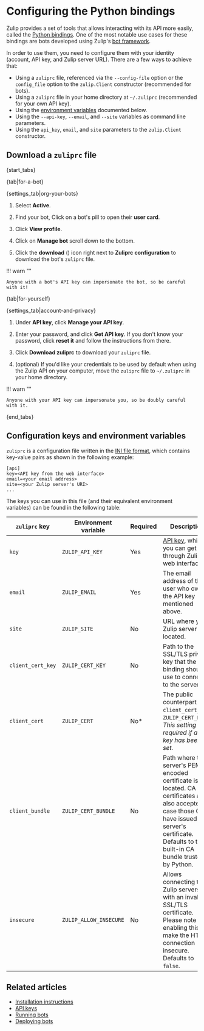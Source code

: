 # Configuring the Python bindings

Zulip provides a set of tools that allows interacting with its API more
easily, called the [Python bindings](https://pypi.python.org/pypi/zulip/).
One of the most notable use cases for these bindings are bots developed
using Zulip's [bot framework](/api/writing-bots).

In order to use them, you need to configure them with your identity
(account, API key, and Zulip server URL). There are a few ways to
achieve that:

- Using a `zuliprc` file, referenced via the `--config-file` option or
  the `config_file` option to the `zulip.Client` constructor
  (recommended for bots).
- Using a `zuliprc` file in your home directory at `~/.zuliprc`
  (recommended for your own API key).
- Using the [environment
  variables](https://en.wikipedia.org/wiki/Environment_variable)
  documented below.
- Using the `--api-key`, `--email`, and `--site` variables as command
  line parameters.
- Using the `api_key`, `email`, and `site` parameters to the
  `zulip.Client` constructor.

## Download a `zuliprc` file

{start_tabs}

{tab|for-a-bot}

{settings_tab|org-your-bots}

1. Select **Active**.

1. Find your bot, Click on a bot's pill to open their **user card**.

1. Click **View profile**.

1. Click on **Manage bot** scroll down to the bottom.

1. Click the **download** (<i class="fa fa-download"></i>) icon right next to **Zuliprc configuration** to download the bot's `zuliprc` file.

!!! warn ""

    Anyone with a bot's API key can impersonate the bot, so be careful with it!

{tab|for-yourself}

{settings_tab|account-and-privacy}

1. Under **API key**, click **Manage your API key**.

1. Enter your password, and click **Get API key**. If you don't know your
   password, click **reset it** and follow the
   instructions from there.

1. Click **Download zuliprc** to download your `zuliprc` file.

1. (optional) If you'd like your credentials to be used by default
   when using the Zulip API on your computer, move the `zuliprc` file
   to `~/.zuliprc` in your home directory.

!!! warn ""

    Anyone with your API key can impersonate you, so be doubly careful with it.

{end_tabs}

## Configuration keys and environment variables

`zuliprc` is a configuration file written in the
[INI file format](https://en.wikipedia.org/wiki/INI_file),
which contains key-value pairs as shown in the following example:

```
[api]
key=<API key from the web interface>
email=<your email address>
site=<your Zulip server's URI>
...
```

The keys you can use in this file (and their equivalent environment variables)
can be found in the following table:

<table class="table">
    <thead>
        <tr>
            <th><code>zuliprc</code> key</th>
            <th>Environment variable</th>
            <th>Required</th>
            <th>Description</th>
        </tr>
    </thead>
    <tr>
        <td><code>key</code></td>
        <td><code>ZULIP_API_KEY</code></td>
        <td>Yes</td>
        <td>
            <a href="/api/api-keys">API key</a>, which you can get through
            Zulip's web interface.
        </td>
    </tr>
    <tr>
        <td><code>email</code></td>
        <td><code>ZULIP_EMAIL</code></td>
        <td>Yes</td>
        <td>
            The email address of the user who owns the API key mentioned
            above.
        </td>
    </tr>
    <tr>
        <td><code>site</code></td>
        <td><code>ZULIP_SITE</code></td>
        <td>No</td>
        <td>
            URL where your Zulip server is located.
        </td>
    </tr>
    <tr>
        <td><code>client_cert_key</code></td>
        <td><code>ZULIP_CERT_KEY</code></td>
        <td>No</td>
        <td>
            Path to the SSL/TLS private key that the binding should use to
            connect to the server.
        </td>
    </tr>
    <tr>
        <td><code>client_cert</code></td>
        <td><code>ZULIP_CERT</code></td>
        <td>No*</td>
        <td>
            The public counterpart of <code>client_cert_key</code>/
            <code>ZULIP_CERT_KEY</code>. <i>This setting is required if a cert
            key has been set.</i>
        </td>
    </tr>
    <tr>
        <td><code>client_bundle</code></td>
        <td><code>ZULIP_CERT_BUNDLE</code></td>
        <td>No</td>
        <td>
            Path where the server's PEM-encoded certificate is located. CA
            certificates are also accepted, in case those CA's have issued the
            server's certificate. Defaults to the built-in CA bundle trusted
            by Python.
        </td>
    </tr>
    <tr>
        <td><code>insecure</code></td>
        <td><code>ZULIP_ALLOW_INSECURE</code></td>
        <td>No</td>
        <td>
            Allows connecting to Zulip servers with an invalid SSL/TLS
            certificate. Please note that enabling this will make the HTTPS
            connection insecure. Defaults to <code>false</code>.
        </td>
    </tr>
</table>

## Related articles

* [Installation instructions](/api/installation-instructions)
* [API keys](/api/api-keys)
* [Running bots](/api/running-bots)
* [Deploying bots](/api/deploying-bots)
